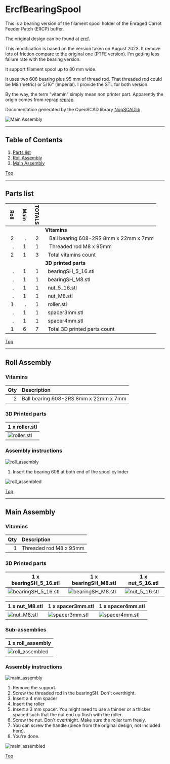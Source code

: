 <a name="TOP"></a>
# ErcfBearingSpool
This is a bearing version of the filament spool holder of the Enraged Carrot Feeder Patch (ERCP) buffer.

The original design can be found at [ercf](https://github.com/EtteGit/EnragedRabbitProject.git).

This modification is based on the version taken on August 2023. 
It remove lots of friction compare to the original one (PTFE version).
I'm getting less failure rate with the bearing version.

It support filament spool up to 80 mm wide.

It uses two 608 bearing plus 95 mm of thread rod. That threaded rod could be M8 (metric) or 5/16" (imperial).
I provide the STL for both version.

By the way, the term "vitamin" simply mean non printer part. Apparently the origin comes from reprap [reprap](https://reprap.org/wiki/Category:Vitamin). 

Documentation generated by the OpenSCAD library [NopSCADlib](https://github.com/nophead/NopSCADlib/tree/master).

![Main Assembly](assemblies/main_assembled.png)

<span></span>

---
## Table of Contents
1. [Parts list](#Parts_list)
1. [Roll Assembly](#roll_assembly)
1. [Main Assembly](#main_assembly)

<span></span>
[Top](#TOP)

---
<a name="Parts_list"></a>
## Parts list
| <span style="writing-mode: vertical-rl; text-orientation: mixed;">Roll</span> | <span style="writing-mode: vertical-rl; text-orientation: mixed;">Main</span> | <span style="writing-mode: vertical-rl; text-orientation: mixed;">TOTALS</span> |  |
|---:|---:|---:|:---|
|  |  | | **Vitamins** |
| &nbsp;&nbsp;2&nbsp; | &nbsp;&nbsp;.&nbsp; |  &nbsp;&nbsp;2&nbsp; | &nbsp;&nbsp; Ball bearing 608-2RS 8mm x 22mm x 7mm |
| &nbsp;&nbsp;.&nbsp; | &nbsp;&nbsp;1&nbsp; |  &nbsp;&nbsp;1&nbsp; | &nbsp;&nbsp; Threaded rod M8 x 95mm |
| &nbsp;&nbsp;2&nbsp; | &nbsp;&nbsp;1&nbsp; | &nbsp;&nbsp;3&nbsp; | &nbsp;&nbsp;Total vitamins count |
|  |  | | **3D printed parts** |
| &nbsp;&nbsp;.&nbsp; | &nbsp;&nbsp;1&nbsp; |  &nbsp;&nbsp;1&nbsp; | &nbsp;&nbsp;bearingSH_5_16.stl |
| &nbsp;&nbsp;.&nbsp; | &nbsp;&nbsp;1&nbsp; |  &nbsp;&nbsp;1&nbsp; | &nbsp;&nbsp;bearingSH_M8.stl |
| &nbsp;&nbsp;.&nbsp; | &nbsp;&nbsp;1&nbsp; |  &nbsp;&nbsp;1&nbsp; | &nbsp;&nbsp;nut_5_16.stl |
| &nbsp;&nbsp;.&nbsp; | &nbsp;&nbsp;1&nbsp; |  &nbsp;&nbsp;1&nbsp; | &nbsp;&nbsp;nut_M8.stl |
| &nbsp;&nbsp;1&nbsp; | &nbsp;&nbsp;.&nbsp; |  &nbsp;&nbsp;1&nbsp; | &nbsp;&nbsp;roller.stl |
| &nbsp;&nbsp;.&nbsp; | &nbsp;&nbsp;1&nbsp; |  &nbsp;&nbsp;1&nbsp; | &nbsp;&nbsp;spacer3mm.stl |
| &nbsp;&nbsp;.&nbsp; | &nbsp;&nbsp;1&nbsp; |  &nbsp;&nbsp;1&nbsp; | &nbsp;&nbsp;spacer4mm.stl |
| &nbsp;&nbsp;1&nbsp; | &nbsp;&nbsp;6&nbsp; | &nbsp;&nbsp;7&nbsp; | &nbsp;&nbsp;Total 3D printed parts count |

<span></span>
[Top](#TOP)

---
<a name="roll_assembly"></a>
## Roll Assembly
### Vitamins
|Qty|Description|
|---:|:----------|
|2| Ball bearing 608-2RS 8mm x 22mm x 7mm|


### 3D Printed parts

| 1 x roller.stl |
|---|
| ![roller.stl](stls/roller.png) 



### Assembly instructions
![roll_assembly](assemblies/roll_assembly_tn.png)

1. Insert the bearing 608 at both end of the spool cylinder

![roll_assembled](assemblies/roll_assembled_tn.png)

<span></span>
[Top](#TOP)

---
<a name="main_assembly"></a>
## Main Assembly
### Vitamins
|Qty|Description|
|---:|:----------|
|1| Threaded rod M8 x 95mm|


### 3D Printed parts

| 1 x bearingSH_5_16.stl | 1 x bearingSH_M8.stl | 1 x nut_5_16.stl |
|---|---|---|
| ![bearingSH_5_16.stl](stls/bearingSH_5_16.png) | ![bearingSH_M8.stl](stls/bearingSH_M8.png) | ![nut_5_16.stl](stls/nut_5_16.png) 


| 1 x nut_M8.stl | 1 x spacer3mm.stl | 1 x spacer4mm.stl |
|---|---|---|
| ![nut_M8.stl](stls/nut_M8.png) | ![spacer3mm.stl](stls/spacer3mm.png) | ![spacer4mm.stl](stls/spacer4mm.png) 



### Sub-assemblies

| 1 x roll_assembly |
|---|
| ![roll_assembled](assemblies/roll_assembled_tn.png) 



### Assembly instructions
![main_assembly](assemblies/main_assembly.png)

1. Remove the support.
2. Screw the threaded rod in the bearingSH. Don't overthight.
3. Insert a 4 mm spacer
4. Insert the roller
5. Insert a 3 mm spacer. You might need to use a thinner or a thicker spaced such that the nut end up flush with the roller.
6. Screw the nut. Don't overthight. Make sure the roller turn freely.
7. You can screw the handle (piece from the original design, not included here).
8. You're done.

![main_assembled](assemblies/main_assembled.png)

<span></span>
[Top](#TOP)
